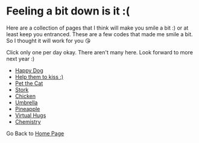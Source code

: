 # Feeling a bit down is it :(

Here are a collection of pages that I think will make you smile a bit :) or at least keep you entranced. These are a few codes that made me smile a bit. So I thought it will work for you :kissing_heart:

Click only one per day okay. There aren't many here. Look forward to more next year :)
- [Happy Dog](https://steffinrayen.github.io/fuzzy-happiness/2018-treat/openWhen/blue/dog.html)
- [Help them to kiss :)](https://steffinrayen.github.io/fuzzy-happiness/2018-treat/openWhen/blue/helpKiss.html)
- [Pet the Cat](https://steffinrayen.github.io/fuzzy-happiness/2018-treat/openWhen/blue/clingyCat.html)
- [Stork](https://steffinrayen.github.io/fuzzy-happiness/2018-treat/openWhen/blue/stork.html)
- [Chicken](https://steffinrayen.github.io/fuzzy-happiness/2018-treat/openWhen/blue/chick.html)
- [Umbrella](https://steffinrayen.github.io/fuzzy-happiness/2018-treat/openWhen/blue/umberella.html)
- [Pineapple](https://steffinrayen.github.io/fuzzy-happiness/2018-treat/openWhen/blue/pineapple.html)
- [Virtual Hugs](https://steffinrayen.github.io/fuzzy-happiness/2018-treat/openWhen/blue/ghost.html)
- [Chemistry](https://steffinrayen.github.io/fuzzy-happiness/2018-treat/openWhen/blue/chemistry.html)

Go Back to [Home Page](https://steffinrayen.github.io/fuzzy-happiness/)